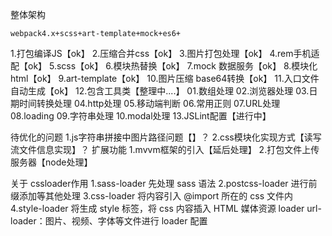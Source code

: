 
整体架构  
  
    webpack4.x+scss+art-template+mock+es6+

1.打包编译JS【ok】
2.压缩合并css【ok】
3.图片打包处理【ok】
4.rem手机适配【ok】
5.scss【ok】
6.模块热替换【ok】
7.mock 数据服务【ok】
8.模块化html【ok】
9.art-template【ok】
10.图片压缩 base64转换【ok】
11.入口文件自动生成【ok】
12.包含工具类【整理中....】
  01.数组处理
  02.浏览器处理
  03.日期时间转换处理
  04.http处理
  05.移动端判断
  06.常用正则
  07.URL处理
  08.loading
  09.字符串处理
  10.modal处理 
13.JSLint配置【进行中】

待优化的问题
 1.js字符串拼接中图片路径问题【】？
 2.css模块化实现方式【读写流文件信息实现】？
扩展功能
 1.mvvm框架的引入【延后处理】
 2.打包文件上传服务器【node处理】

 关于 cssloader作用
1.sass-loader 先处理 sass 语法
2.postcss-loader 进行前缀添加等其他处理
3.css-loader 将内容引入 @import 所在的 css 文件内
4.style-loader 将生成 style 标签，将 css 内容插入 HTML
媒体资源 loader
url-loader：图片、视频、字体等文件进行 loader 配置